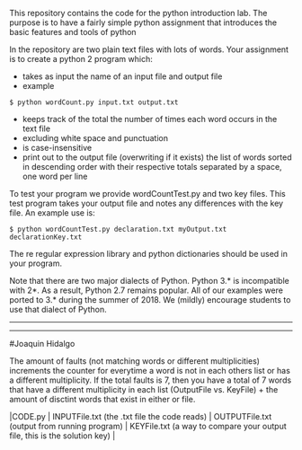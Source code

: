This repository contains the code for the python introduction lab. The
purpose is to have a fairly simple python assignment that introduces
the basic features and tools of python

In the repository are two plain text files with lots of words. Your
assignment is to create a python 2 program which:
* takes as input the name of an input file and output file
* example

`$ python wordCount.py input.txt output.txt`
* keeps track of the total the number of times each word occurs in the text file 
* excluding white space and punctuation
* is case-insensitive
* print out to the output file (overwriting if it exists) the list of
  words sorted in descending order with their respective totals
  separated by a space, one word per line

To test your program we provide wordCountTest.py and two key
files. This test program takes your output file and notes any
differences with the key file. An example use is:

`$ python wordCountTest.py declaration.txt myOutput.txt declarationKey.txt`

The re regular expression library and python dictionaries should be
used in your program. 

Note that there are two major dialects of Python.  Python 3.* is
incompatible with 2*.  As a result, Python 2.7 remains popular.  All
of our examples were ported to 3.* during the summer of 2018.  We (mildly)
encourage students to use that dialect of Python.


-----------------------------------------------------
-----------------------------------------------------
#Joaquin Hidalgo

The amount of faults (not matching words or different multiplicities) increments the counter for everytime a word is not in each others list or has a different multiplicity.
  If the total faults is 7, then you have a total of 7 words that have a different multiplicity in each list (OutputFile vs. KeyFile) + the amount of     disctint words that exist in either or file.
  
  
  
|CODE.py | INPUTFile.txt (the .txt file the code reads) | OUTPUTFile.txt (output from running program) | KEYFile.txt (a way to compare your output file, this is the solution key) |
